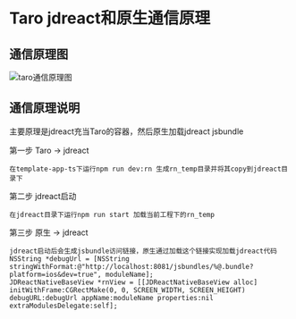 # Taro jdreact和原生通信原理

## 通信原理图



![taro通信原理图](https://img14.360buyimg.com/imagetools/jfs/t1/139817/22/19409/645153/5fe16040E0e21cf48/0441fa62cf99d7ee.png)

## 通信原理说明

主要原理是jdreact充当Taro的容器，然后原生加载jdreact jsbundle

第一步 Taro -> jdreact  

```
在template-app-ts下运行npm run dev:rn 生成rn_temp目录并将其copy到jdreact目录下
```

第二步 jdreact启动

```
在jdreact目录下运行npm run start 加载当前工程下的rn_temp
```

第三步 原生 -> jdreact

```
jdreact启动后会生成jsbundle访问链接，原生通过加载这个链接实现加载jdreact代码
NSString *debugUrl = [NSString stringWithFormat:@"http://localhost:8081/jsbundles/%@.bundle?platform=ios&dev=true", moduleName];
JDReactNativeBaseView *rnView = [[JDReactNativeBaseView alloc] initWithFrame:CGRectMake(0, 0, SCREEN_WIDTH, SCREEN_HEIGHT) debugURL:debugUrl appName:moduleName properties:nil extraModulesDelegate:self];
```










